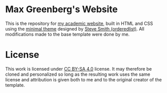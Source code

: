 # Max Greenberg's Website

This is the repository for [my academic website](http://www.max-greenberg.com), built in HTML and CSS using the [minimal theme](https://github.com/orderedlist/minimal) designed by [Steve Smith (orderedlist)](https://github.com/orderedlist/). All modifications made to the base template were done by me.

# License

This work is licensed under <a href="http://creativecommons.org/licenses/by-sa/4.0/?ref=chooser-v1" target="_blank" rel="license noopener noreferrer" style="display:inline-block;">CC BY-SA 4.0</a> license. It may therefore be cloned and personalized so long as the resulting work uses the same license and attribution is given both to me and to the original creator of the template.
